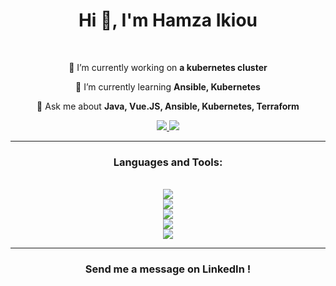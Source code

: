 <h1 align="center">Hi 👋, I'm Hamza Ikiou</h1>

<br>

<div align="center">

🔭 I’m currently working on **a kubernetes cluster**

🌱 I’m currently learning **Ansible, Kubernetes**

💬 Ask me about **Java, Vue.JS, Ansible, Kubernetes, Terraform**

</div>

<div align="center">
	<a href="mailto:ikiouhamza@gmail.com">
    	<img src="https://img.shields.io/badge/Gmail-333333?style=for-the-badge&logo=gmail&logoColor=red" target="_blank"/>
  	</a>
  	<a href="https://www.linkedin.com/in/hamza-ikiou-a26ab2130/">
    	<img src="https://img.shields.io/badge/LinkedIn-0077B5?style=for-the-badge&logo=linkedin&logoColor=white" target="_blank"/>
  	</a>
</div>

<hr>


<h3 align="center">Languages and Tools:</h3>

<br>

<div align="center">
	<img src="https://skillicons.dev/icons?i=java,javascript,typescript,python,qt"/>
	<br>
	<img src="https://skillicons.dev/icons?i=vue,vuetify,vite,html,css,bootstrap"/>
	<br>
	<img src="https://skillicons.dev/icons?i=nodejs,express,fastapi,postgresql,mongodb,prisma"/>
	<br>
	<img src="https://skillicons.dev/icons?i=idea,webstorm,phpstorm,pycharm,vscode,postman"/>
	<br>
	<img src="https://skillicons.dev/icons?i=docker,ansible,terraform,kubernetes,aws,azure,gitlab,github" />
</div>

<hr>

<h3 align="center">Send me a message on LinkedIn !</h3>
